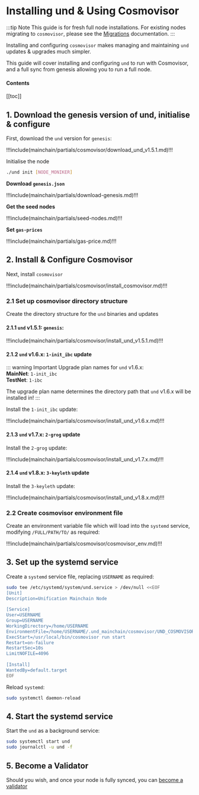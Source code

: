 # Installing und & Using Cosmovisor

:::tip Note
This guide is for fresh full node installations. For existing nodes migrating to `cosmovisor`, please
see the [Migrations](../../migrations/README.md) documentation.
:::

Installing and configuring `cosmovisor` makes managing and maintaining `und` updates & upgrades much simpler.

This guide will cover installing and configuring `und` to run with Cosmovisor, and a full sync from genesis allowing you
to run a full node.

#### Contents

[[toc]]

## 1. Download the genesis version of und, initialise & configure

First, download the `und` version for `genesis`:

!!!include(mainchain/partials/cosmovisor/download_und_v1.5.1.md)!!!

Initialise the node

```bash
./und init [NODE_MONIKER]
```

**Download `genesis.json`**

!!!include(mainchain/partials/download-genesis.md)!!!

**Get the seed nodes**

!!!include(mainchain/partials/seed-nodes.md)!!!

**Set `gas-prices`**

!!!include(mainchain/partials/gas-price.md)!!!

## 2. Install & Configure Cosmovisor

Next, install `cosmovisor`

!!!include(mainchain/partials/cosmovisor/install_cosmovisor.md)!!!

### 2.1 Set up cosmovisor directory structure

Create the directory structure for the `und` binaries and updates

#### 2.1.1 `und` v1.5.1: `genesis`:

!!!include(mainchain/partials/cosmovisor/install_und_v1.5.1.md)!!!

#### 2.1.2 `und` v1.6.x: `1-init_ibc` update

::: warning Important
Upgrade plan names for `und` v1.6.x:  
**MainNet**: `1-init_ibc`  
**TestNet**: `1-ibc`

The upgrade plan name determines the directory path that `und` v1.6.x will be installed in!
:::

Install the `1-init_ibc` update:

!!!include(mainchain/partials/cosmovisor/install_und_v1.6.x.md)!!!

#### 2.1.3 `und` v1.7.x: `2-grog` update

Install the `2-grog` update:

!!!include(mainchain/partials/cosmovisor/install_und_v1.7.x.md)!!!

#### 2.1.4 `und` v1.8.x: `3-keyleth` update

Install the `3-keyleth` update:

!!!include(mainchain/partials/cosmovisor/install_und_v1.8.x.md)!!!

### 2.2 Create cosmovisor environment file

Create an environment variable file which will load into the `systemd` service, modifying `/FULL/PATH/TO/` as
required:

!!!include(mainchain/partials/cosmovisor/cosmovisor_env.md)!!!

## 3. Set up the systemd service

Create a `systemd` service file, replacing `USERNAME` as required:

```bash
sudo tee /etc/systemd/system/und.service > /dev/null <<EOF
[Unit] 
Description=Unification Mainchain Node 
 
[Service] 
User=USERNAME 
Group=USERNAME 
WorkingDirectory=/home/USERNAME 
EnvironmentFile=/home/USERNAME/.und_mainchain/cosmovisor/UND_COSMOVISOR_ENV
ExecStart=/usr/local/bin/cosmovisor run start
Restart=on-failure
RestartSec=10s
LimitNOFILE=4096 
 
[Install] 
WantedBy=default.target
EOF
```

Reload `systemd`:

```bash
sudo systemctl daemon-reload
```

## 4. Start the systemd service

Start the `und` as a background service:

```bash
sudo systemctl start und
sudo journalctl -u und -f
```

## 5. Become a Validator

Should you wish, and once your node is fully synced, you can [become a validator](../../networks/become-validator)

